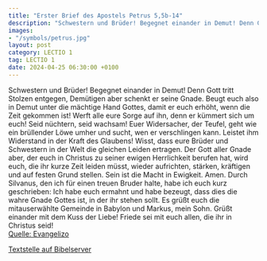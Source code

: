 ```yaml
---
title: "Erster Brief des Apostels Petrus 5,5b-14"
description: "Schwestern und Brüder! Begegnet einander in Demut! Denn Gott tritt Stolzen entgegen, Demütigen aber schenkt er seine Gnade. Beugt euch also in Demut unter die mächtige Hand Gottes, damit er euch erhöht, wenn die Zeit gekommen ist! Werft alle eure Sorge auf ihn, denn er kümmert si...."
images:
- "/symbols/petrus.jpg"
layout: post
category: LECTIO 1
tag: LECTIO 1
date: 2024-04-25 06:30:00 +0100
---
```

Schwestern und Brüder! Begegnet einander in Demut! Denn Gott tritt Stolzen entgegen, Demütigen aber schenkt er seine Gnade.
Beugt euch also in Demut unter die mächtige Hand Gottes, damit er euch erhöht, wenn die Zeit gekommen ist!
Werft alle eure Sorge auf ihn, denn er kümmert sich um euch!
Seid nüchtern, seid wachsam! Euer Widersacher, der Teufel, geht wie ein brüllender Löwe umher und sucht, wen er verschlingen kann.<!--more-->
Leistet ihm Widerstand in der Kraft des Glaubens! Wisst, dass eure Brüder und Schwestern in der Welt die gleichen Leiden ertragen.
Der Gott aller Gnade aber, der euch in Christus zu seiner ewigen Herrlichkeit berufen hat, wird euch, die ihr kurze Zeit leiden müsst, wieder aufrichten, stärken, kräftigen und auf festen Grund stellen.
Sein ist die Macht in Ewigkeit. Amen.
Durch Silvanus, den ich für einen treuen Bruder halte, habe ich euch kurz geschrieben: Ich habe euch ermahnt und habe bezeugt, dass dies die wahre Gnade Gottes ist, in der ihr stehen sollt.
Es grüßt euch die mitauserwählte Gemeinde in Babylon und Markus, mein Sohn.
Grüßt einander mit dem Kuss der Liebe! Friede sei mit euch allen, die ihr in Christus seid!<br>
[Quelle: Evangelizo](https://evangeliumtagfuertag.org/DE/gospel)

[Textstelle auf Bibelserver](https://www.bibleserver.com/EU/1.Petrus5,5b-14)
